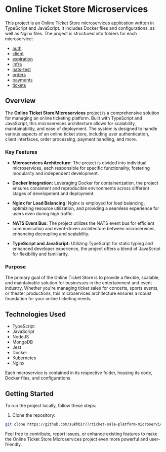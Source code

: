 # Online Ticket Store Microservices

This project is an Online Ticket Store microservices application written in TypeScript and JavaScript. It includes Docker files and configurations, as well as Nginx files. The project is structured into folders for each microservice:

- [auth](./auth)
- [client](./client)
- [expiration](./expiration)
- [infra](./infra)
- [nats-test](./nats-test)
- [orders](./orders)
- [payments](./payments)
- [tickets](./tickets)

## Overview

The **Online Ticket Store Microservices** project is a comprehensive solution for managing an online ticketing platform. Built with TypeScript and JavaScript, this microservices architecture allows for scalability, maintainability, and ease of deployment. The system is designed to handle various aspects of an online ticket store, including user authentication, client interfaces, order processing, payment handling, and more.

### Key Features

- **Microservices Architecture:** The project is divided into individual microservices, each responsible for specific functionality, fostering modularity and independent development.

- **Docker Integration:** Leveraging Docker for containerization, the project ensures consistent and reproducible environments across different stages of development and deployment.

- **Nginx for Load Balancing:** Nginx is employed for load balancing, optimizing resource utilization, and providing a seamless experience for users even during high traffic.

- **NATS Event Bus:** The project utilizes the NATS event bus for efficient communication and event-driven architecture between microservices, enhancing decoupling and scalability.

- **TypeScript and JavaScript:** Utilizing TypeScript for static typing and enhanced developer experience, the project offers a blend of JavaScript for flexibility and familiarity.

### Purpose

The primary goal of the Online Ticket Store is to provide a flexible, scalable, and maintainable solution for businesses in the entertainment and event industry. Whether you're managing ticket sales for concerts, sports events, or theater productions, this microservices architecture ensures a robust foundation for your online ticketing needs.

## Technologies Used

- TypeScript
- JavaScript
- NodeJS
- MongoDB
- Jest
- Docker
- Kubernetes
- Nginx


Each microservice is contained in its respective folder, housing its code, Docker files, and configurations.

## Getting Started

To run the project locally, follow these steps:

1. Clone the repository:

```bash
git clone https://github.com/sukhbir77/ticket-sale-platform-microservices.git
```

Feel free to contribute, report issues, or enhance existing features to make the Online Ticket Store Microservices project even more powerful and user-friendly.



